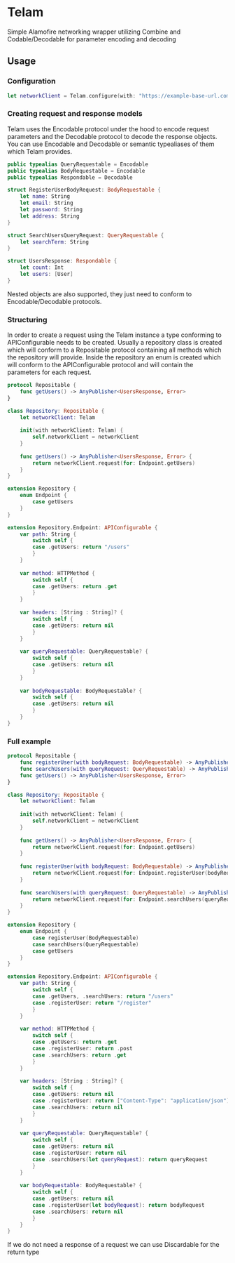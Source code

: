 # Telam

Simple Alamofire networking wrapper utilizing Combine and Codable/Decodable for parameter encoding and decoding

## Usage

### Configuration

```swift
let networkClient = Telam.configure(with: "https://example-base-url.com")
```
### Creating request and response models

Telam uses the Encodable protocol under the hood to encode request parameters and the Decodable protocol to decode the response objects. You can use Encodable and Decodable or semantic typealiases of them which Telam provides.

```swift
public typealias QueryRequestable = Encodable
public typealias BodyRequestable = Encodable
public typealias Respondable = Decodable
```

```swift
struct RegisterUserBodyRequest: BodyRequestable {
    let name: String
    let email: String
    let password: String
    let address: String
}

struct SearchUsersQueryRequest: QueryRequestable {
    let searchTerm: String
}

struct UsersResponse: Respondable {
    let count: Int
    let users: [User]
}
```

Nested objects are also supported, they just need to conform to Encodable/Decodable protocols.

### Structuring
In order to create a request using the Telam instance a type conforming to APIConfigurable needs to be created. Usually a repository class is created which will conform to a Repositable protocol containing all methods which the repository will provide. Inside the repository an enum is created which will conform to the APIConfigurable protocol and will contain the parameters for each request.

```swift
protocol Repositable {
    func getUsers() -> AnyPublisher<UsersResponse, Error>
}

class Repository: Repositable {
    let networkClient: Telam
    
    init(with networkClient: Telam) {
        self.networkClient = networkClient
    }
    
    func getUsers() -> AnyPublisher<UsersResponse, Error> {
        return networkClient.request(for: Endpoint.getUsers)
    }
}

extension Repository {
    enum Endpoint {
        case getUsers
    }
}

extension Repository.Endpoint: APIConfigurable {
    var path: String {
        switch self {
        case .getUsers: return "/users"
        }
    }
    
    var method: HTTPMethod {
        switch self {
        case .getUsers: return .get
        }
    }
    
    var headers: [String : String]? {
        switch self {
        case .getUsers: return nil
        }
    }
    
    var queryRequestable: QueryRequestable? {
        switch self {
        case .getUsers: return nil
        }
    }
    
    var bodyRequestable: BodyRequestable? {
        switch self {
        case .getUsers: return nil
        }
    }
}
```

### Full example

```swift
protocol Repositable {
    func registerUser(with bodyRequest: BodyRequestable) -> AnyPublisher<Discardable, Error>
    func searchUsers(with queryRequest: QueryRequestable) -> AnyPublisher<UsersResponse, Error>
    func getUsers() -> AnyPublisher<UsersResponse, Error>
}

class Repository: Repositable {
    let networkClient: Telam
    
    init(with networkClient: Telam) {
        self.networkClient = networkClient
    }
    
    func getUsers() -> AnyPublisher<UsersResponse, Error> {
        return networkClient.request(for: Endpoint.getUsers)
    }
    
    func registerUser(with bodyRequest: BodyRequestable) -> AnyPublisher<Discardable, Error> {
        return networkClient.request(for: Endpoint.registerUser(bodyRequest))
    }
    
    func searchUsers(with queryRequest: QueryRequestable) -> AnyPublisher<UsersResponse, Error> {
        return networkClient.request(for: Endpoint.searchUsers(queryRequest))
    }
}

extension Repository {
    enum Endpoint {
        case registerUser(BodyRequestable)
        case searchUsers(QueryRequestable)
        case getUsers
    }
}

extension Repository.Endpoint: APIConfigurable {
    var path: String {
        switch self {
        case .getUsers, .searchUsers: return "/users"
        case .registerUser: return "/register"
        }
    }
    
    var method: HTTPMethod {
        switch self {
        case .getUsers: return .get
        case .registerUser: return .post
        case .searchUsers: return .get
        }
    }
    
    var headers: [String : String]? {
        switch self {
        case .getUsers: return nil
        case .registerUser: return ["Content-Type": "application/json"]
        case .searchUsers: return nil
        }
    }
    
    var queryRequestable: QueryRequestable? {
        switch self {
        case .getUsers: return nil
        case .registerUser: return nil
        case .searchUsers(let queryRequest): return queryRequest
        }
    }
    
    var bodyRequestable: BodyRequestable? {
        switch self {
        case .getUsers: return nil
        case .registerUser(let bodyRequest): return bodyRequest
        case .searchUsers: return nil
        }
    }
}
```

If we do not need a response of a request we can use Discardable for the return type
